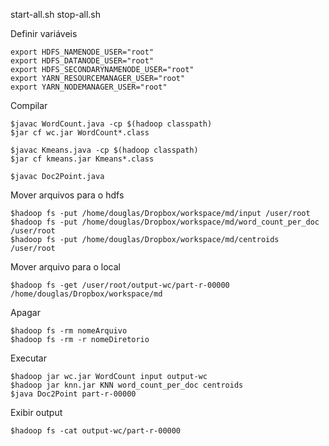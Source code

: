 start-all.sh
stop-all.sh

Definir variáveis

    export HDFS_NAMENODE_USER="root"
    export HDFS_DATANODE_USER="root"
    export HDFS_SECONDARYNAMENODE_USER="root"
    export YARN_RESOURCEMANAGER_USER="root"
    export YARN_NODEMANAGER_USER="root"

Compilar

    $javac WordCount.java -cp $(hadoop classpath)
    $jar cf wc.jar WordCount*.class

    $javac Kmeans.java -cp $(hadoop classpath)
    $jar cf kmeans.jar Kmeans*.class

    $javac Doc2Point.java

Mover arquivos para o hdfs

    $hadoop fs -put /home/douglas/Dropbox/workspace/md/input /user/root
    $hadoop fs -put /home/douglas/Dropbox/workspace/md/word_count_per_doc /user/root
    $hadoop fs -put /home/douglas/Dropbox/workspace/md/centroids /user/root

Mover arquivo para o local

    $hadoop fs -get /user/root/output-wc/part-r-00000 /home/douglas/Dropbox/workspace/md

Apagar

    $hadoop fs -rm nomeArquivo
    $hadoop fs -rm -r nomeDiretorio

Executar

    $hadoop jar wc.jar WordCount input output-wc
    $hadoop jar knn.jar KNN word_count_per_doc centroids
    $java Doc2Point part-r-00000

Exibir output

    $hadoop fs -cat output-wc/part-r-00000







